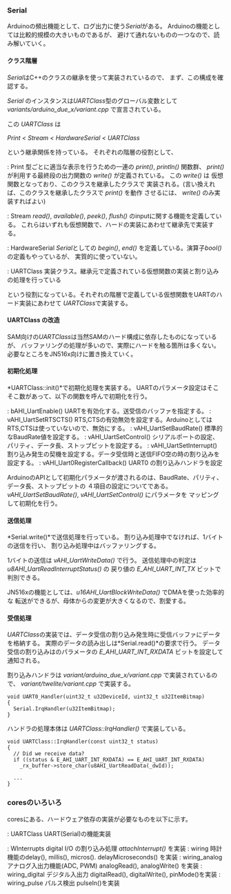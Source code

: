 ### Serial

Arduinoの頻出機能として、ログ出力に使う*Serial*がある。
Arduinoの機能としては比較的規模の大きいものであるが、
避けて通れないものの一つなので、読み解いていく。


#### クラス階層

*Serial*はC++のクラスの継承を使って実装されているので、
まず、この構成を確認する。

*Serial* のインスタンスは*UARTClass*型のグローバル変数として
*variants/arduino\_due\_x/variant.cpp* で宣言されている。

この *UARTClass* は

_Print < Stream < HardwareSerial < UARTClass_

という継承関係を持っている。 それぞれの階層の役割として、

: Print
    型ごとに適当な表示を行うための一連の *print()*, *println()* 関数群、
    *print()* が利用する最終段の出力関数の *write()* が定義されている。
    この *write()* は 仮想関数となっており、このクラスを継承したクラスで
    実装される。(言い換えれば、このクラスを継承したクラスで *print()* を動作
    させるには、 *write()* のみ実装すればよい)

: Stream
    *read()*, *available()*, *peek()*, *flush()* のinputに関する機能を定義している。
    これらはいずれも仮想関数で、ハードの実装にあわせて継承先で実装する。

: HardwareSerial
    *Serial*としての *begin()*, *end()* を定義している。演算子*bool()* の定義もやっているが、
    実質的に使っていない。

: UARTClass
    実装クラス。継承元で定義されている仮想関数の実装と割り込みの処理を行っている

という役割になっている。それぞれの階層で定義している仮想関数をUARTのハード実装にあわせて
*UARTClass*で実装する。

#### UARTClass の改造

SAM向けの*UARTClass*は当然SAMのハード構成に依存したものになっているが、
バッファリングの処理が多いので、実際にハードを触る箇所は多くない。
必要なところをJN516x向けに置き換えていく。

#### 初期化処理

 *UARTClass::init()*で初期化処理を実装する。
UARTのパラメータ設定はそこそこ数があって、以下の関数を呼んで初期化を行う。

: bAHI\_UartEnable()
    UARTを有効化する。送受信のバッファを指定する。
: vAHI\_UartSetRTSCTS()
    RTS,CTSの有効無効を設定する。ArduinoとしてはRTS,CTSは使っていないので、無効にする。
: vAHI\_UartSetBaudRate()
    標準的なBaudRate値を設定する。
: vAHI\_UartSetControl()
    シリアルポートの設定、パリティ、データ長、ストップビットを設定する。
: vAHI\_UartSetInterrupt()
    割り込み発生の契機を設定する。データ受信時と送信FIFO空の時の割り込みを設定する。
: vAHI\_Uart0RegisterCallback()
    UART0 の割り込みハンドラを設定

ArduinoのAPIとして初期化パラメータが渡されるのは、BaudRate、パリティ、データ長、ストップビットの
４項目の設定についてである。 *vAHI_UartSetBaudRate()*, *vAHI_UartSetControl()* にパラメータを
マッピングして初期化を行う。

#### 送信処理

*Serial.write()*で送信処理を行っている。
割り込み処理中でなければ、1バイトの送信を行い、
割り込み処理中はバッファリングする。

1バイトの送信は *vAHI_UartWriteData()* で行う。
送信処理中の判定は *u8AHI_UartReadInterruptStatus()* の
戻り値の *E\_AHI\_UART\_INT\_TX* ビットで判別できる。

JN516xの機能としては、*u16AHI_UartBlockWriteData()* でDMAを使った効率的な
転送ができるが、母体からの変更が大きくなるので、割愛する。

#### 受信処理

*UARTClass*の実装では、データ受信の割り込み発生時に受信バッファにデータを格納する。
実際のデータの読み出しは*Serial.read()*の要求で行う。
データ受信の割り込みはのパラメータの *E\_AHI\_UART\_INT\_RXDATA* ビットを設定して通知される。

割り込みハンドラは  *variant/arduino\_due\_x/variant.cpp* で実装されているので、
*variant/twelite/variant.cpp* で実装する。

```
void UART0_Handler(uint32_t u32DeviceId, uint32_t u32ItemBitmap)
{
  Serial.IrqHandler(u32ItemBitmap);
}
```

ハンドラの処理本体は *UARTClass::IrqHandler()* で実装している。

```
void UARTClass::IrqHandler(const uint32_t status)
{
  // Did we receive data?
  if ((status & E_AHI_UART_INT_RXDATA) == E_AHI_UART_INT_RXDATA)
    _rx_buffer->store_char(u8AHI_UartReadData(_dwId));

  ...
}
```



### coresのいろいろ

coresにある、ハードウェア依存の実装が必要なものを以下に示す。

: UARTClass
    UART(Serial)の機能実装

: WInterrupts
    digital I/O の割り込み処理 *attachInterrupt()* を実装
: wiring
    時計機能のdelay(), millis(), micros(). delayMicroseconds() を実装
: wiring\_analog
    アナログ入出力機能(ADC, PWM) analogRead(), analogWrite() を実装
: wiring\_digital
    デジタル入出力 digitalRead(), digitalWrite(), pinMode()を実装
: wiring\_pulse
    パルス検出 pulseIn()を実装
